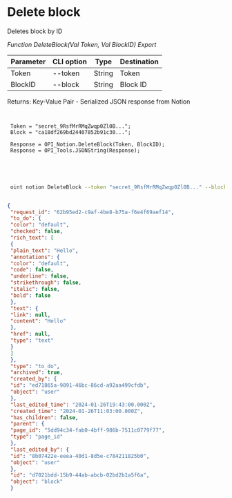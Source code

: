 ﻿---
sidebar_position: 4
---

# Delete block
 Deletes block by ID


*Function DeleteBlock(Val Token, Val BlockID) Export*

 | Parameter | CLI option | Type | Destination |
 |-|-|-|-|
 | Token | --token | String | Token |
 | BlockID | --block | String | Block ID |

 
 Returns: Key-Value Pair - Serialized JSON response from Notion

```bsl title="Code example"
	
 
 Token = "secret_9RsfMrRMqZwqp0Zl0B...";
 Block = "ca18df269bd24407852b91c30...";
 
 Response = OPI_Notion.DeleteBlock(Token, BlockID);
 Response = OPI_Tools.JSONString(Response);
 

	
```

```sh title="CLI command example"
 
 oint notion DeleteBlock --token "secret_9RsfMrRMqZwqp0Zl0B..." --block %block%

```


```json title="Result"

{
 "request_id": "62b95ed2-c9af-4be8-b75a-f6e4f69aef14",
 "to_do": {
 "color": "default",
 "checked": false,
 "rich_text": [
 {
 "plain_text": "Hello",
 "annotations": {
 "color": "default",
 "code": false,
 "underline": false,
 "strikethrough": false,
 "italic": false,
 "bold": false
 },
 "text": {
 "link": null,
 "content": "Hello"
 },
 "href": null,
 "type": "text"
 }
 ]
 },
 "type": "to_do",
 "archived": true,
 "created_by": {
 "id": "ed71865a-9891-46bc-86cd-a92aa499cfdb",
 "object": "user"
 },
 "last_edited_time": "2024-01-26T19:43:00.000Z",
 "created_time": "2024-01-26T11:03:00.000Z",
 "has_children": false,
 "parent": {
 "page_id": "5dd94c34-fab0-4bff-986b-7511c0779f77",
 "type": "page_id"
 },
 "last_edited_by": {
 "id": "8b07422e-eeea-40d1-8d5e-c784211825b0",
 "object": "user"
 },
 "id": "d7021bdd-15b9-44ab-abcb-02bd2b1a5f6a",
 "object": "block"
 }

```
